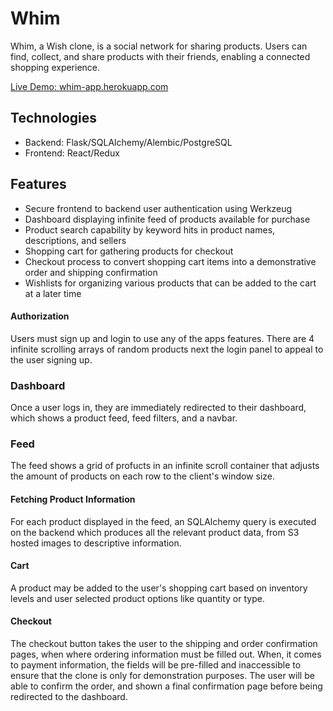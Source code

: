 # Whim

Whim, a Wish clone, is a social network for sharing products. Users can find, collect, and share products with their friends, enabling a connected shopping experience.

[Live Demo: whim-app.herokuapp.com](http://whim-app.herokuapp.com/)

## Technologies
* Backend: Flask/SQLAlchemy/Alembic/PostgreSQL
* Frontend: React/Redux

## Features
* Secure frontend to backend user authentication using Werkzeug
* Dashboard displaying infinite feed of products available for purchase
* Product search capability by keyword hits in product names, descriptions, and sellers
* Shopping cart for gathering products for checkout
* Checkout process to convert shopping cart items into a demonstrative order and shipping confirmation
* Wishlists for organizing various products that can be added to the cart at a later time

#### Authorization
Users must sign up and login to use any of the apps features.  There are 4 infinite scrolling arrays of random products next the login panel to appeal to the user signing up.

### Dashboard
Once a user logs in, they are immediately redirected to their dashboard, which shows a product feed, feed filters, and a navbar.

### Feed
The feed shows a grid of profucts in an infinite scroll container that adjusts the amount of products on each row to the client's window size.

#### Fetching Product Information
For each product displayed in the feed, an SQLAlchemy query is executed on the backend which produces all the relevant product data, from S3 hosted images to descriptive information.

#### Cart
A product may be added to the user's shopping cart based on inventory levels and user selected product options like quantity or type.

#### Checkout
The checkout button takes the user to the shipping and order confirmation pages, when where ordering information must be filled out.  When, it comes to payment information, the fields will be pre-filled and inaccessible to ensure that the clone is only for demonstration purposes.  The user will be able to confirm the order, and shown a final confirmation page before being redirected to the dashboard.
